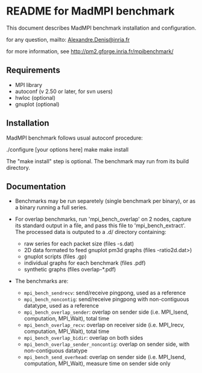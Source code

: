 #
README for MadMPI benchmark
===========================

This document describes MadMPI benchmark installation and configuration.

for any question, mailto: Alexandre.Denis@inria.fr

for more information, see http://pm2.gforge.inria.fr/mpibenchmark/


Requirements
------------
  - MPI library
  - autoconf (v 2.50 or later, for svn users)
  - hwloc (optional)
  - gnuplot (optional)
  

Installation
------------

MadMPI benchmark follows usual autoconf procedure:

./configure [your options here]
make
make install

The "make install" step is optional. The benchmark may run from its
build directory.


Documentation
-------------

- Benchmarks may be run separetely (single benchmark per binary), or as
  a binary running a full series.

- For overlap benchmarks, run 'mpi_bench_overlap' on 2 nodes, capture its
  standard output in a file, and pass this file to 'mpi_bench_extract'.
  The processed data is outputed to a <file>.d/ directory containing:

    + raw series for each packet size (files <bench>-s<size>.dat)
    + 2D data formated to feed gnuplot pm3d graphs (files <bench>-ratio2d.dat>)
    + gnuplot scripts (files <bench>.gp)
    + individual graphs for each benchmark (files <bench>.pdf)
    + synthetic graphs (files overlap-*.pdf)
    
- The benchmarks are:

    + `mpi_bench_sendrecv`: send/receive pingpong, used as a reference
    + `mpi_bench_noncontig`: send/receive pingpong with non-contiguous datatype, used as a reference
    + `mpi_bench_overlap_sender`: overlap on sender side
      (i.e. MPI_Isend, computation, MPI_Wait), total time
    + `mpi_bench_overlap_recv`: overlap on receiver side
      (i.e. MPI_Irecv, computation, MPI_Wait), total time
    + `mpi_bench_overlap_bidir`: overlap on both sides
    + `mpi_bench_overlap_sender_noncontig`: overlap on sender side, with non-contiguous datatype
    + `mpi_bench_send_overhead`: overlap on sender side
      (i.e. MPI_Isend, computation, MPI_Wait), measure time on sender side only

